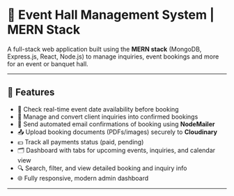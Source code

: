 # 🎉 Event Hall Management System | MERN Stack

A full-stack web application built using the **MERN stack** (MongoDB, Express.js, React, Node.js) to manage inquiries, event bookings and more for an event or banquet hall.

---

## 🚀 Features

- 📅 Check real-time event date availability before booking
- 📝 Manage and convert client inquiries into confirmed bookings
- 📧 Send automated email confirmations of booking using **NodeMailer**
- 📤 Upload booking documents (PDFs/images) securely to **Cloudinary**
- 💵 Track all payments status (paid, pending)
- 🗂 Dashboard with tabs for upcoming events, inquiries, and calendar view
- 🔍 Search, filter, and view detailed booking and inquiry info
- 🌐 Fully responsive, modern admin dashboard

---


